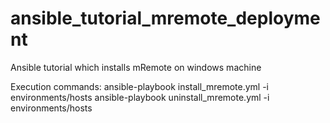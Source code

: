 # ansible_tutorial_mremote_deployment
Ansible tutorial which installs mRemote on windows machine

Execution commands:
ansible-playbook install_mremote.yml -i environments/hosts
ansible-playbook uninstall_mremote.yml -i environments/hosts
